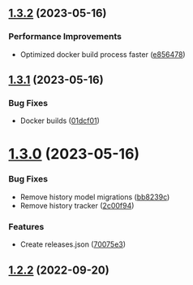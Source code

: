 ## [1.3.2](https://github.com/hossainchisty/Freshdesk-ERP-Platform/compare/v1.3.1...v1.3.2) (2023-05-16)


### Performance Improvements

* Optimized docker build process faster ([e856478](https://github.com/hossainchisty/Freshdesk-ERP-Platform/commit/e8564781512fe25556d991a4d4b638bb351e53bc))



## [1.3.1](https://github.com/hossainchisty/Freshdesk-ERP-Platform/compare/v1.3.0...v1.3.1) (2023-05-16)


### Bug Fixes

* Docker builds ([01dcf01](https://github.com/hossainchisty/Freshdesk-ERP-Platform/commit/01dcf01c323c8f327d80198e8fb6d43d7133b6c9))



# [1.3.0](https://github.com/hossainchisty/Freshdesk-ERP-Platform/compare/v1.2.2...v1.3.0) (2023-05-16)


### Bug Fixes

* Remove history model migrations ([bb8239c](https://github.com/hossainchisty/Freshdesk-ERP-Platform/commit/bb8239cd3148d73f242d56ff9bfae5be450aa4e6))
* Remove history tracker ([2c00f94](https://github.com/hossainchisty/Freshdesk-ERP-Platform/commit/2c00f94c3624d9cb315f90ab47c84df51deb788e))


### Features

* Create releases.json ([70075e3](https://github.com/hossainchisty/Freshdesk-ERP-Platform/commit/70075e3571e1cc10f2af9ae130459d0a92dbdc4e))



## [1.2.2](https://github.com/hossainchisty/Freshdesk-ERP-Platform/compare/v1.1.1...v1.2.2) (2022-09-20)



